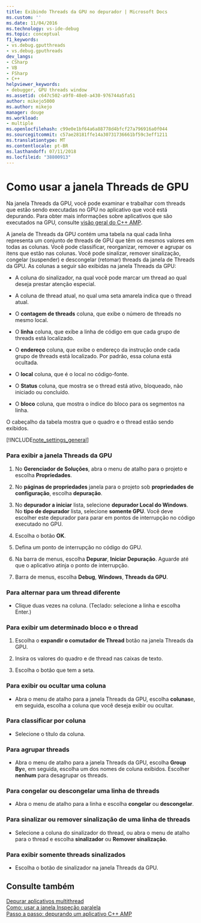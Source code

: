 ```yaml
---
title: Exibindo Threads da GPU no depurador | Microsoft Docs
ms.custom: ''
ms.date: 11/04/2016
ms.technology: vs-ide-debug
ms.topic: conceptual
f1_keywords:
- vs.debug.gputthreads
- vs.debug.gputhreads
dev_langs:
- CSharp
- VB
- FSharp
- C++
helpviewer_keywords:
- debugger, GPU threads window
ms.assetid: c647c502-a9f0-48e0-a430-976744a5fa51
author: mikejo5000
ms.author: mikejo
manager: douge
ms.workload:
- multiple
ms.openlocfilehash: c99e0e1bf64a6a88778d4bfcf27a796916a0f044
ms.sourcegitcommit: c57ae28181ffe14a30731736661bf59c3eff1211
ms.translationtype: MT
ms.contentlocale: pt-BR
ms.lasthandoff: 07/11/2018
ms.locfileid: "38800913"
---
```

# <a name="how-to-use-the-gpu-threads-window"></a>Como usar a janela Threads de GPU
Na janela Threads da GPU, você pode examinar e trabalhar com threads que estão sendo executadas no GPU no aplicativo que você está depurando. Para obter mais informações sobre aplicativos que são executados na GPU, consulte [visão geral do C++ AMP](/cpp/parallel/amp/cpp-amp-overview).  
  
 A janela de Threads da GPU contém uma tabela na qual cada linha representa um conjunto de threads de GPU que têm os mesmos valores em todas as colunas. Você pode classificar, reorganizar, remover e agrupar os itens que estão nas colunas. Você pode sinalizar, remover sinalização, congelar (suspender) e descongelar (retomar) threads da janela de Threads da GPU. As colunas a seguir são exibidas na janela Threads da GPU:  
  
-   A coluna do sinalizador, na qual você pode marcar um thread ao qual deseja prestar atenção especial.  
  
-   A coluna de thread atual, no qual uma seta amarela indica que o thread atual.  
  
-   O **contagem de threads** coluna, que exibe o número de threads no mesmo local.  
  
-   O **linha** coluna, que exibe a linha de código em que cada grupo de threads está localizado.  
  
-   O **endereço** coluna, que exibe o endereço da instrução onde cada grupo de threads está localizado. Por padrão, essa coluna está ocultada.  
  
-   O **local** coluna, que é o local no código-fonte.  
  
-   O **Status** coluna, que mostra se o thread está ativo, bloqueado, não iniciado ou concluído.  
  
-   O **bloco** coluna, que mostra o índice do bloco para os segmentos na linha.  
  
 O cabeçalho da tabela mostra que o quadro e o thread estão sendo exibidos.  
  
 [!INCLUDE[note_settings_general](../data-tools/includes/note_settings_general_md.md)]  
  
### <a name="to-display-the-gpu-threads-window"></a>Para exibir a janela Threads da GPU  
  
1.  No **Gerenciador de Soluções**, abra o menu de atalho para o projeto e escolha **Propriedades**.  
  
2.  No **páginas de propriedades** janela para o projeto sob **propriedades de configuração**, escolha **depuração**.  
  
3.  No **depurador a iniciar** lista, selecione **depurador Local do Windows**. No **tipo de depurador** lista, selecione **somente GPU**. Você deve escolher este depurador para parar em pontos de interrupção no código executado no GPU.  
  
4.  Escolha o botão **OK**.  
  
5.  Defina um ponto de interrupção no código do GPU.  
  
6.  Na barra de menus, escolha **Depurar**, **Iniciar Depuração**. Aguarde até que o aplicativo atinja o ponto de interrupção.  
  
7.  Barra de menus, escolha **Debug**, **Windows**, **Threads da GPU**.  
  
### <a name="to-switch-to-a-different-thread"></a>Para alternar para um thread diferente  
  
-   Clique duas vezes na coluna. (Teclado: selecione a linha e escolha Enter.)  
  
### <a name="to-display-a-particular-tile-and-thread"></a>Para exibir um determinado bloco e o thread  
  
1.  Escolha o **expandir o comutador de Thread** botão na janela Threads da GPU.  
  
2.  Insira os valores do quadro e de thread nas caixas de texto.  
  
3.  Escolha o botão que tem a seta.  
  
### <a name="to-display-or-hide-a-column"></a>Para exibir ou ocultar uma coluna  
  
-   Abra o menu de atalho para a janela Threads da GPU, escolha **colunas**e, em seguida, escolha a coluna que você deseja exibir ou ocultar.  
  
### <a name="to-sort-by-a-column"></a>Para classificar por coluna  
  
-   Selecione o título da coluna.  
  
### <a name="to-group-threads"></a>Para agrupar threads  
  
-   Abra o menu de atalho para a janela Threads da GPU, escolha **Group By**e, em seguida, escolha um dos nomes de coluna exibidos. Escolher **nenhum** para desagrupar os threads.  
  
### <a name="to-freeze-or-thaw-a-row-of-threads"></a>Para congelar ou descongelar uma linha de threads  
  
-   Abra o menu de atalho para a linha e escolha **congelar** ou **descongelar**.  
  
### <a name="to-flag-or-unflag-a-row-of-threads"></a>Para sinalizar ou remover sinalização de uma linha de threads  
  
-   Selecione a coluna do sinalizador do thread, ou abra o menu de atalho para o thread e escolha **sinalizador** ou **Remover sinalização**.  
  
### <a name="to-display-only-flagged-threads"></a>Para exibir somente threads sinalizados  
  
-   Escolha o botão de sinalizador na janela Threads da GPU.  
  
## <a name="see-also"></a>Consulte também  
 [Depurar aplicativos multithread](../debugger/debug-multithreaded-applications-in-visual-studio.md)   
 [Como: usar a janela Inspeção paralela](../debugger/how-to-use-the-parallel-watch-window.md)   
 [Passo a passo: depurando um aplicativo C++ AMP](/cpp/parallel/amp/walkthrough-debugging-a-cpp-amp-application)